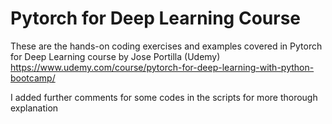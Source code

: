 # Pytorch for Deep Learning Course

These are the hands-on coding exercises and examples covered in Pytorch for Deep Learning course by Jose Portilla (Udemy)
https://www.udemy.com/course/pytorch-for-deep-learning-with-python-bootcamp/

I added further comments for some codes in the scripts for more thorough explanation
